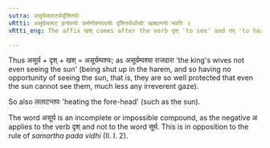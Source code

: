 ```yaml
---
sutra: असूर्यललाटयोर्दृशितपोः
vRtti: असूर्यललाट इत्येतयोः कर्मणोरुपपदयोः दृशितपोर्धात्वोः खश्प्रत्ययो भवति ॥
vRtti_eng: The affix खश् comes after the verb दृश् 'to see' and तप् 'to heat' when असूर्य and ललाट are the words in composition with them respectively as objects.

---
```

Thus असूर्य + दृश्  + खश् = असूर्यम्पश्यः; as असूर्यम्पश्या राजदारा 'the king's wives not even seeing the sun' (being shut up in the harem, and so having no opportunity of seeing the sun, that is, they are so well protected that even the sun cannot see them, much less any irreverent gaze).

So also ललाटन्तपः 'heating the fore-head' (such as the sun).

The word असूर्य is an incomplete or impossible compound, as the negative अ applies to the verb दृश् and not to the word सूर्य. This is in opposition to the rule of _samartha_ _pada_ _vidhi_ (II. I. 2).